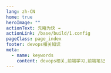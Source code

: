 ```yaml
---
lang: zh-CN
home: true
heroImage: ""
actionText: 先睹为快 →
actionLink: /base/build/1.config
pageClass: page_index
footer: devops相关知识
meta:
  - name: keywords
    content: devops相关,前端学习,前端笔记
---
```


<template>
    <div class="cont">
        <div id="large-header" class="large-header"></div>
            <div class="features">
        <div class="feature">
          <h2>devops项目的工程化</h2> 
          <p>掌握devops组件间的多种通信方式及数据同步 渲染函数及jsx高阶应用 devops-cli3、devopsx、devops-router</p>
        </div>
        <div class="feature">
          <h2>devops项目功能模块</h2> 
          <p>掌握一般项目中的配置、登录、权限认证、单元测试、国际化、富文本、上传下载等常见功能</p>
        </div>
        <div class="feature">
          <h2>devops组件的开发</h2> 
          <p>组件设计思路，组件编写工作流搭建 从0编写复杂组件之异步级联组件 单元测试编写及组件的发布</p>
        </div>
        <div class="feature">
          <h2>devops优化和服务器布署</h2> 
          <p>devops优化预渲染、骨架屏、Nuxt.js服务端渲染 使用typescript构建devops应用 devops + nginx实现devops的布署和持续集成</p>
        </div>
        <div class="feature">
          <h2>devops2.0源码实现</h2> 
          <p>devops/cli原理、devops2.0原理剖析、devops-router原理剖析、devopsx原理剖析 </p>
        </div>
        <div class="feature">
          <h2>devops3.0源码实现</h2> 
          <p>devops/cli原理、devops3.0原理剖析、devops-router、devopsx源码实现</p>
        </div>
      </div>
    </div>
</template>
